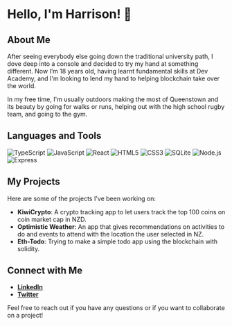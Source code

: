 # Hello, I'm Harrison! 👋

## About Me
After seeing everybody else going down the traditional university path, I dove deep into a console and decided to try my hand at something different. Now I’m 18 years old, having learnt fundamental skills at Dev Academy, and I'm looking to lend my hand to helping blockchain take over the world.

In my free time, I'm usually outdoors making the most of Queenstown and its beauty by going for walks or runs, helping out with the high school rugby team, and going to the gym.

## Languages and Tools
![TypeScript](https://img.shields.io/badge/-TypeScript-3178C6?style=flat-square&logo=typescript&logoColor=white)
![JavaScript](https://img.shields.io/badge/-JavaScript-F7DF1E?style=flat-square&logo=javascript&logoColor=black)
![React](https://img.shields.io/badge/-React-61DAFB?style=flat-square&logo=react&logoColor=white)
![HTML5](https://img.shields.io/badge/-HTML5-E34F26?style=flat-square&logo=html5&logoColor=white)
![CSS3](https://img.shields.io/badge/-CSS3-1572B6?style=flat-square&logo=css3&logoColor=white)
![SQLite](https://img.shields.io/badge/-SQLite-003B57?style=flat-square&logo=sqlite&logoColor=white)
![Node.js](https://img.shields.io/badge/-Node.js-339933?style=flat-square&logo=nodedotjs&logoColor=white)
![Express](https://img.shields.io/badge/-Express-000000?style=flat-square&logo=express&logoColor=white)

## My Projects
Here are some of the projects I've been working on:
- **KiwiCrypto**: A crypto tracking app to let users track the top 100 coins on coin market cap in NZD.
- **Optimistic Weather**: An app that gives recommendations on activities to do and events to attend with the location the user selected in NZ.
- **Eth-Todo**: Trying to make a simple todo app using the blockchain with solidity.

## Connect with Me
- **[LinkedIn](https://www.linkedin.com/in/harrison-euan-rogers/)**
- **[Twitter](https://twitter.com/RogersCryptProg)**

Feel free to reach out if you have any questions or if you want to collaborate on a project!
